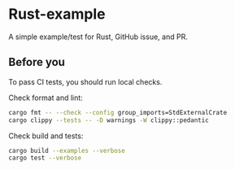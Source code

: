 # Rust-example

A simple example/test for Rust, GitHub issue, and PR.

## Before you

To pass CI tests, you should run local checks.

Check format and lint:

```sh
cargo fmt -- --check --config group_imports=StdExternalCrate
cargo clippy --tests -- -D warnings -W clippy::pedantic
```

Check build and tests:

```sh
cargo build --examples --verbose
cargo test --verbose
```
